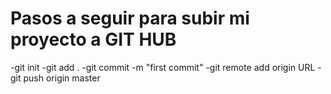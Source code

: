 # Pasos a seguir para subir mi proyecto a GIT HUB
  -git init
  -git add .
  -git commit -m "first commit"
  -git remote add origin URL
  -git push origin master

